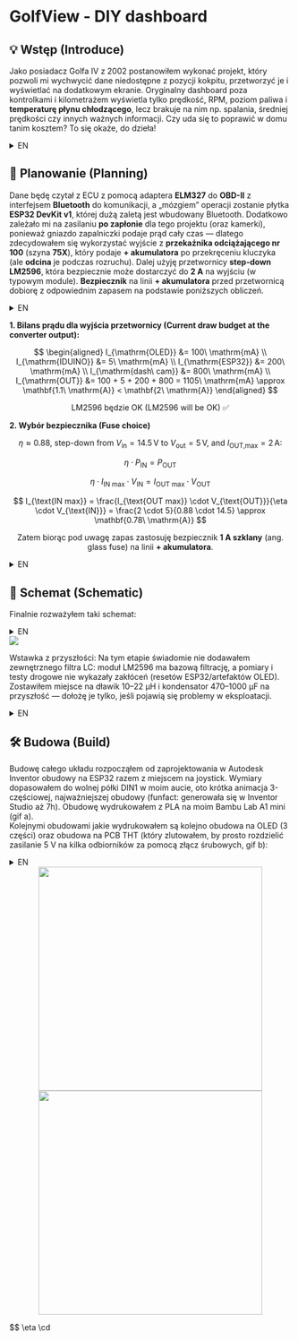 #  GolfView - DIY dashboard

## 💡 Wstęp (Introduce)

Jako posiadacz Golfa IV z 2002 postanowiłem wykonać projekt, który pozwoli mi wychwycić dane niedostępne z pozycji kokpitu, przetworzyć je i wyświetlać na dodatkowym ekranie. Oryginalny dashboard poza kontrolkami i kilometrażem wyświetla tylko prędkość, RPM, poziom paliwa i **temperaturę płynu chłodzącego**, lecz brakuje na nim np. spalania, średniej prędkości czy innych ważnych informacji. Czy uda się to poprawić w domu tanim kosztem? To się okaże, do dzieła!

<details>
  <summary>EN</summary>

As the owner of a 2002 Golf IV, I decided to create a project that would let me capture data unavailable from the stock dashboard, process it, and display it on an additional screen. The original cluster, apart from warning lights and the odometer, only shows speed, RPM, fuel level, and **coolant temperature**. What it lacks is information such as fuel consumption, average speed, or other useful metrics.  
Can this be improved at home, on a budget? Let’s find out!
</details>


## 📏 Planowanie (Planning)

Dane będę czytał z ECU z pomocą adaptera **ELM327** do **OBD-II** z interfejsem **Bluetooth** do komunikacji, a „mózgiem” operacji zostanie płytka **ESP32 DevKit v1**, której dużą zaletą jest wbudowany Bluetooth. Dodatkowo zależało mi na zasilaniu **po zapłonie** dla tego projektu (oraz kamerki), ponieważ gniazdo zapalniczki podaje prąd cały czas — dlatego zdecydowałem się wykorzystać wyjście z **przekaźnika odciążającego nr 100** (szyna **75X**), który podaje **+ akumulatora** po przekręceniu kluczyka (ale **odcina** je podczas rozruchu). Dalej użyję przetwornicy **step-down LM2596**, która bezpiecznie może dostarczyć do **2 A** na wyjściu (w typowym module). **Bezpiecznik** na linii **+ akumulatora** przed przetwornicą dobiorę z odpowiednim zapasem na podstawie poniższych obliczeń.

<details>
  <summary>EN</summary>

I will read data from the ECU using an **ELM327** **OBD-II** adapter with **Bluetooth** for communication, and the brain of the system will be an **ESP32 DevKit v1**, which conveniently has built-in Bluetooth. I also wanted **ignition-switched power** for this project (and the dash cam), since the cigarette lighter is permanently live — so I decided to use the output from the **load-reduction relay No.100** (the **75X** bus), which supplies **battery +** when the key is in the **ON** position (but **cuts it** during cranking). Downstream I’ll use an **LM2596 step-down** converter, which can safely provide up to **2 A** at the output (typical module). I’ll select the **fuse** on the **battery +** line before the converter with a proper margin based on the calculations below.
</details>


**1. Bilans prądu dla wyjścia przetwornicy (Current draw budget at the converter output):**

$$
\begin{aligned}
I_{\mathrm{OLED}}      &= 100\ \mathrm{mA} \\
I_{\mathrm{IDUINO}}    &= 5\ \mathrm{mA} \\
I_{\mathrm{ESP32}}     &= 200\ \mathrm{mA} \\
I_{\mathrm{dash\ cam}} &= 800\ \mathrm{mA} \\
I_{\mathrm{OUT}}       &= 100 + 5 + 200 + 800 = 1105\ \mathrm{mA} \approx \mathbf{1.1\ \mathrm{A}} < \mathbf{2\ \mathrm{A}}
\end{aligned}
$$

<div align="center">
LM2596 będzie OK (LM2596 will be OK) ✅
<p></p>
</div>

**2. Wybór bezpiecznika (Fuse choice)**

<div align="center">
<p></p>

$\eta \approx 0.88$, step-down from $V_{\text{in}}=14.5\,\mathrm{V}$ to $V_{\text{out}}=5\,\mathrm{V}$, and $I_{\text{OUT,max}}=2\,\mathrm{A}$:

$$
\eta \cdot P_{\text{IN}} = P_{\text{OUT}}
$$

$$
\eta \cdot I_{\text{IN max}} \cdot V_{\text{IN}} = I_{\text{OUT max}} \cdot V_{\text{OUT}}
$$

$$
I_{\text{IN max}} = \frac{I_{\text{OUT max}} \cdot V_{\text{OUT}}}{\eta \cdot V_{\text{IN}}}
= \frac{2 \cdot 5}{0.88 \cdot 14.5}
\approx \mathbf{0.78\ \mathrm{A}}
$$

Zatem biorąc pod uwagę zapas zastosuję bezpiecznik **1 A szklany** (ang. glass fuse) na linii **+ akumulatora**.
<p></p>
  
</div>

<details>
  <summary>EN</summary>

Given η ≈ 0.88, stepping down from Vin = 14.5 V to Vout = 5 V and Iout,max = 2 A:

$$
\eta \cdot P_{\text{IN}} = P_{\text{OUT}}
$$

$$
\eta \cdot I_{\text{IN max}} \cdot V_{\text{IN}} = I_{\text{OUT max}} \cdot V_{\text{OUT}}
$$

$$
I_{\text{IN max}} = \frac{I_{\text{OUT max}} \cdot V_{\text{OUT}}}{\eta \cdot V_{\text{IN}}}
= \frac{2 \cdot 5}{0.88 \cdot 14.5}
\approx \mathbf{0.78\ \mathrm{A}}
$$

Therefore, considering a safety margin, I will use a **1 A glass fuse** on the **battery + line** before the converter.
</details>


## 🔌 Schemat (Schematic)

Finalnie rozważyłem taki schemat:

<details>
  <summary>EN</summary>
  The final schematic I considered looks like this.
</details>

<img src="https://github.com/user-attachments/assets/c0414036-ffb5-4203-a85c-da5e9e6c3d69">

Wstawka z przyszłości: Na tym etapie świadomie nie dodawałem zewnętrznego filtra LC: moduł LM2596 ma bazową filtrację, a pomiary i testy drogowe nie wykazały zakłóceń (resetów ESP32/artefaktów OLED). Zostawiłem miejsce na dławik 10–22 µH i kondensator 470–1000 µF na przyszłość — dołożę je tylko, jeśli pojawią się problemy w eksploatacji.

<details>
  <summary>EN</summary>
  **Note from the future:** At this stage I deliberately didn’t add an external LC filter: the LM2596 module has basic filtering, and road tests showed no interference (no ESP32 resets / OLED artifacts).  
  I left space for a 10–22 µH inductor and a 470–1000 µF capacitor for later — I will add them only if problems appear in operation.
</details>


## 🛠 Budowa (Build)

Budowę całego układu rozpocząłem od zaprojektowania w Autodesk Inventor obudowy na ESP32 razem z miejscem na joystick. Wymiary dopasowałem do wolnej półki DIN1 w moim aucie, oto krótka animacja 3-częściowej, najważniejszej obudowy (funfact: generowała się w Inventor Studio aż 7h). Obudowę wydrukowałem z PLA na moim Bambu Lab A1 mini (gif a).  
Kolejnymi obudowami jakie wydrukowałem są kolejno obudowa na OLED (3 części) oraz obudowa na PCB THT (który zlutowałem, by prosto rozdzielić zasilanie 5 V na kilka odbiorników za pomocą złącz śrubowych, gif b):

<details>
  <summary>EN</summary>
  I started building the entire system by designing an enclosure in Autodesk Inventor for the ESP32 together with a slot for the joystick. The dimensions were matched to the free DIN1 shelf in my car. Here is a short animation of the 3-part main enclosure (fun fact: it took Inventor Studio ~7h to render).  
  The next cases I printed were the OLED enclosure (3 parts) and the THT PCB enclosure (which I soldered to easily split the 5 V supply to several devices using screw terminals).
</details>

<div align="center">
  <img src="https://github.com/user-attachments/assets/fcec71b2-29f3-4b15-aafa-8b4e60a39a53" width="400">
  <img src="https://github.com/user-attachments/assets/34922c39-fbf0-49b5-9630-c83a7855d78d" width="400">
</div>


$$
\eta \cd